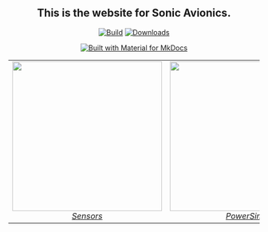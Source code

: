 <div align="center">
  
## This is the website for Sonic Avionics.

</div>

<p align="center">
  <a href="https://github.com/sonicavionics/sonicavionics.com/actions/workflows/ci.yml"><img
    src="https://github.com/sonicavionics/sonicavionics.com/actions/workflows/ci.yml/badge.svg"
    alt="Build"
  /></a>
  <a href="https://github.com/sonicavionics/sonicavionics.com/actions/workflows/pages/pages-build-deployment"><img
    src="https://github.com/sonicavionics/sonicavionics.com/actions/workflows/pages/pages-build-deployment/badge.svg"
    alt="Downloads"
  /></a>
</p>

<div align="center">

[![Built with Material for MkDocs](https://img.shields.io/badge/Material_for_MkDocs-526CFE?style=for-the-badge&logo=MaterialForMkDocs&logoColor=white)](https://squidfunk.github.io/mkdocs-material/)

</div>


<div align="center">
  <table>
    <tr>
      <td align="center" style="vertical-align: middle;">
        <img src="https://raw.githubusercontent.com/sonicavionics/4in-sensors/refs/heads/main/images/board.front.svg" style="height:auto; width:300px;" />
        <br />
        <a href="https://sonicavionics.com/avionics/modules/sensors/" target="_blank"><i>Sensors</i></a>
      </td>
      <td align="center" style="vertical-align: middle;">
        <img src="https://raw.githubusercontent.com/sonicavionics/4in-powersim/refs/heads/main/images/board.front.svg" style="height:auto; width:300px;" />
        <br />
        <a href="https://sonicavionics.com/avionics/modules/power/0_1_0/" target="_blank"><i>PowerSim</i></a>
      </td>
      <td align="center" style="vertical-align: middle;">
        <img src="https://raw.githubusercontent.com/sonicavionics/4in-backplate/refs/heads/main/images/board.front.svg" style="height:auto; width:150px;" />
        <br />
        <a href="https://sonicavionics.com/avionics/modules/backplate/" target="_blank"><i>Backplate</i></a>
      </td>
    </tr>
  </table>
</div>
